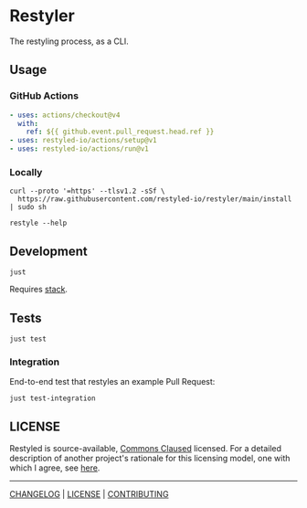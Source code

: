 # Restyler

The restyling process, as a CLI.

## Usage

### GitHub Actions

```yaml
- uses: actions/checkout@v4
  with:
    ref: ${{ github.event.pull_request.head.ref }}
- uses: restyled-io/actions/setup@v1
- uses: restyled-io/actions/run@v1
```

### Locally

```console
curl --proto '=https' --tlsv1.2 -sSf \
  https://raw.githubusercontent.com/restyled-io/restyler/main/install | sudo sh
```

```console
restyle --help
```

## Development

```console
just
```

Requires [stack](https://docs.haskellstack.org/en/stable/README/).

## Tests

```console
just test
```

### Integration

End-to-end test that restyles an example Pull Request:

```console
just test-integration
```

## LICENSE

Restyled is source-available, [Commons Claused][cc] licensed. For a detailed
description of another project's rationale for this licensing model, one with
which I agree, see [here][level].

[cc]: https://commonsclause.com/
[level]: https://web.archive.org/web/20181120030157/https://leveljournal.com/source-available-licensing

---

[CHANGELOG](./CHANGELOG.md) | [LICENSE](./LICENSE) | [CONTRIBUTING][]

[contributing]: https://github.com/restyled-io/restyled.io/wiki/Contributing-to-Restyled
